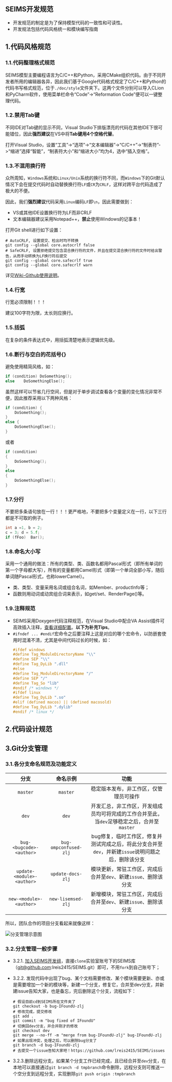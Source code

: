 SEIMS开发规范
---------------------

+ 开发规范的制定是为了保持模型代码的一致性和可读性。
+ 开发规法包括代码风格统一和模块编写指南

## 1.代码风格规范

### 1.1.代码整理格式规范

SEIMS模型主要编程语言为C/C++和Python，采用CMake组织代码。由于不同开发者所用的编辑器各异，因此我们基于Google代码格式规定了C/C++和Python的代码书写格式规范，位于`./doc/style`文件夹下。这两个文件分别可以导入CLion和PyCharm软件，使用菜单栏命令“Code”->“Reformation Code”便可以一键整理代码。

### 1.2.禁用Tab键
不同IDE对Tab键的显示不同，Visual Studio下排版漂亮的代码在其他IDE下很可能错位，因此**强烈建议**在VS中将**Tab键用4个空格代替**。

打开Visual Studio，设置“工具”->“选项”->“文本编辑器”->“C/C++”->“制表符”->“缩进”选择“智能”，“制表符大小”和“缩进大小”均为4，选中“插入空格”。

### 1.3.不混用换行符
众所周知，`Windows`系统和`Linux/Unix`系统的换行符不同，而`Windows`下的Git默认情况下会在提交代码时自动替换换行符`LF`或`CR`为`CRLF`，这样对跨平台代码造成了极大的不便。

因此，我们**强烈建议**代码采用`Linux`编码`LF`即`\n`，因此需要做到：
+ VS或其他IDE设置换行符为LF而非CRLF
+ 文本编辑器建议采用Notepad++，**禁止**使用Windows的记事本！

打开Git shell进行如下设置：

```
# AutoCRLF, 设置提交、检出时均不转换
git config --global core.autocrlf false
# SafeCRLF, 设置拒绝提交包含混合换行符的文件，并且在提交混合换行符的文件时给出警告，从而手动转换为LF换行符后提交
git config --global core.safecrlf true
git config --global core.safecrlf warn
```

详见[Wiki-Github使用说明](https://github.com/lreis2415/SEIMS2017/wiki/Git-guidance)。

### 1.4.行宽
行宽必须限制！！！

建议100字符为限，太长则应换行。

### 1.5.括弧
在复杂的条件表达式中，用括弧清楚地表示逻辑优先级。

### 1.6.断行与空白的花括号{}
避免使用精简风格，如：
```cpp
if (condition) DoSomething();
else    DoSomethingElse();
```
虽然这样可以节省几行空间，但是对于单步调试查看各个变量的变化情况非常不便，因此推荐采用以下两种风格：
```cpp
if (condition) {
    DoSomething();
}
else {
    DoSomethingElse();
}
```
或者
```cpp
if (condition)
{
    DoSomething();
}
else 
{
    DoSomethingElse();
}
```

### 1.7.分行
不要把多条语句放在一行！！！更严格地，不要把多个变量定义在一行，以下三行都是不可取的例子。

```cpp
int a =1, b = 2;
c = 3; d = 5.f;
if (fFoo)  Bar();
```

### 1.8.命名大小写
采用一个通用的做法：所有的类型、类、函数名都用Pascal形式（即所有单词的第一个字母都大写），所有的变量都用Camel形式（即第一个单词全部小写，随后单词随Pascal形式，也称lowerCamel）。

+ 类、类型、变量采用名词或组合名词，如Member、productInfo等；
+ 函数则用动词或动宾组合词来表示，如get/set、RenderPage()等。

### 1.9.注释规范
+ SEIMS采用Doxygen代码注释规范，在Visual Studio中配合VA Assist插件可高效插入注释，[查看详细配置](https://github.com/lreis2415/SEIMS/wiki/Develop-environment#%E5%BC%80%E5%8F%91%E8%BE%85%E5%8A%A9%E5%B7%A5%E5%85%B7-vassistx%E4%BB%8B%E7%BB%8D)。**以下为补充Tips**。
+ `#ifndef ... #endif`宏命令之后要注释上这是对应的哪个宏命令，以防嵌套使用时混淆不清，尤其是中间代码过长的时候，如：
	```cpp
	#ifdef windows
	#define Tag_ModuleDirectoryName "\\"
	#define SEP "\\"
	#define Tag_DyLib ".dll"
	#else
	#define Tag_ModuleDirectoryName "/"
	#define SEP "/"
	#define Tag_So "lib"
	#endif /* windows */
	#ifdef linux
	#define Tag_DyLib ".so"
	#elif (defined macos) || (defined macosold)
	#define Tag_DyLib ".dylib"
	#endif /* linux */
	```

## 2.代码设计规范


## 3.Git分支管理

### 3.1.各分支命名规范及功能定义

|分支|命名示例|功能|
|:---:|:---:|:---:|
|`master`|`master`|稳定版本发布，非工作区，仅管理员可操作|
|`dev`|`dev`|开发汇总，非工作区，开发组成员均可将完成的工作合并至此，当`dev`足够稳定之后，合并至`master`|
|`bug-<bugcode>-<author>`|`bug-ompconfused-zlj`|bug修复，临时工作区，修复并测试完成之后，将此分支合并至`dev`，并新建`issue`说明问题之后，删除该分支|
|`update-<module>-<author>`|`update-docs-zlj`|模块更新，常驻工作区，完成后合并至`dev`、新建`issue`、删除该分支|
|`new-<module>-<author>`|`new-lisemsed-zlj`|新增模块，常驻工作区，完成后合并至`dev`、新建`issue`、删除该分支|

所以，团队合作的项目分支看起来就像这样：

![分支管理示意图](http://i.imgur.com/Ya2n6vm.jpg)

### 3.2.分支管理一般步骤

+ 3.2.1. [加入SEIMS开发组](https://github.com/orgs/lreis2415/teams/watershed_modeling)，直接`clone`实验室账号下的SEIMS库（git@github.com:lreis2415/SEIMS.git）即可，不用`fork`到自己账号下；
+ 3.2.2. 发现代码中出现了bug、某个文档需要修改、某个模块需要更新、亦或是需要增加一个新的模块等，新建一个分支，修复它，合并至dev分支，并新建issue告知大家，也是备忘，完后删除这个分支，流程如下：

  ```
  # 假设目前cd到SEIMS所在文件夹了
  git checkout -b bug-IFoundU-zlj
  # 修改完成，提交修改
  git add .
  git commit -m "bug fixed of IFoundU"
  # 切换回dev分支，并合并刚才的修改
  git checkout dev
  git merge --no-ff -m "merge from bug-IFoundU-zlj" bug-IFoundU-zlj
  # 如果出现冲突，处理之后，可以删除bug分支了
  git branch -d bug-IFoundU-zlj
  # 去提交一个issue告知大家吧！https://github.com/lreis2415/SEIMS/issues
  ```
+ 3.2.3.删除远程分支。如果某个分支工作已经完成，且已经合并至`dev`分支，在本地可以直接通过`git branch -d tmpbranch`命令删除，远程分支则可推送一个空分支到远程分支，实现删除`git push origin :tmpbranch`
